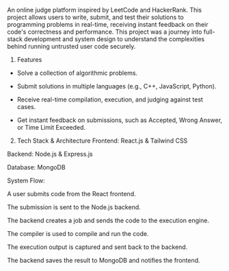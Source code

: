 An online judge platform inspired by LeetCode and HackerRank. 
This project allows users to write, submit, and test their solutions to programming problems in real-time, receiving instant feedback on their code's correctness and performance. 
This project was a journey into full-stack development and system design to understand the complexities behind running untrusted user code securely.

1. Features

- Solve a collection of algorithmic problems.

- Submit solutions in multiple languages (e.g., C++, JavaScript, Python).

- Receive real-time compilation, execution, and judging against test cases.

- Get instant feedback on submissions, such as Accepted, Wrong Answer, or Time Limit Exceeded.

2. Tech Stack & Architecture
Frontend: React.js & Tailwind CSS 

Backend: Node.js & Express.js 

Database: MongoDB



System Flow:

A user submits code from the React frontend.

The submission is sent to the Node.js backend.

The backend creates a job and sends the code to the execution engine.

The compiler is used  to compile and run the code.

The execution output is captured and sent back to the backend.

The backend saves the result to MongoDB and notifies the frontend.

